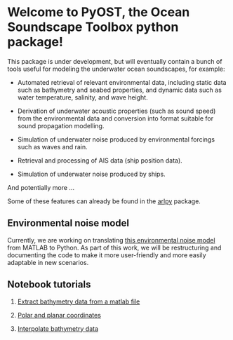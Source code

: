 # Welcome to PyOST, the Ocean Soundscape Toolbox python package!

This package is under development, but will eventually 
contain a bunch of tools useful for modeling the underwater ocean 
soundscapes, for example:

 * Automated retrieval of relevant environmental data, including static 
   data such as bathymetry and seabed properties, and dynamic data such 
   as water temperature, salinity, and wave height.

 * Derivation of underwater acoustic properties (such as sound speed) from 
   the environmental data and conversion into format suitable for sound 
   propagation modelling.

 * Simulation of underwater noise produced by environmental forcings 
   such as waves and rain.

 * Retrieval and processing of AIS data (ship position data).

 * Simulation of underwater noise produced by ships.

And potentially more ...

Some of these features can already be found in the [arlpy](https://github.com/org-arl/arlpy) package.

## Environmental noise model

Currently, we are working on translating [this environmental noise model](https://data.meridian.cs.dal.ca/gitlab/data_analytics_dal/packages/pyost/tree/master/Nx2DSSFPE) 
from MATLAB to Python. As part of this work, we will be restructuring 
and documenting the code to make it more user-friendly and more easily 
adaptable in new scenarios.


## Notebook tutorials

 1. [Extract bathymetry data from a matlab file](docs/demo_notebooks/read_bathy.ipynb)

 2. [Polar and planar coordinates](docs/demo_notebooks/coordinates.ipynb)

 3. [Interpolate bathymetry data](docs/demo_notebooks/interp_bathy.ipynb)